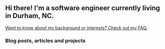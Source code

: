 ## Hi there! I'm a software engineer currently living in Durham, NC.

[Want to know about my background or interests? Check out my FAQ.](faq.md)

### Blog posts, articles and projects
